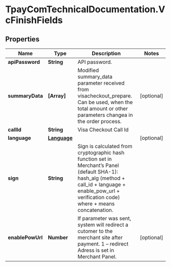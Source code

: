 # TpayComTechnicalDocumentation.VcFinishFields

## Properties

Name | Type | Description | Notes
------------ | ------------- | ------------- | -------------
**apiPassword** | **String** | API password. | 
**summaryData** | **[Array]** | Modified summary_data parameter received from visacheckout_prepare. Can be used, when the total amount or other parameters changea in the order process. | [optional] 
**callId** | **String** | Visa Checkout Call Id | 
**language** | [**Language**](Language.md) |  | [optional] 
**sign** | **String** | Sign is calculated from cryptographic hash function set in Merchant’s Panel (default SHA-1): hash_alg (method + call_id + language + enable_pow_url + verification code) where + means concatenation. | 
**enablePowUrl** | **Number** | If parameter was sent, system will redirect a cutomer to the merchant site after payment. 1 – redirect Adress is set in Merchant Panel. | [optional] 


